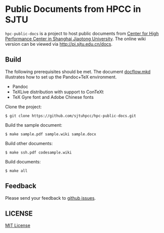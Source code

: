 Public Documents from HPCC in SJTU
======

```hpc-public-docs``` is a project to host public documents from [Center for High Performance Center in Shanghai Jiaotong University](http://hpc.sjtu.edu.cn/). The online wiki version can be viewed via <http://pi.sjtu.edu.cn/docs>.

Build
------

The following prerequisites should be met. The document [docflow.mkd](mkd/docflow.mkd) illustrates how to set up the Pandoc+TeX environment.

* Pandoc
* TeXLive distribution with support to ConTeXt
* TeX Gyre font and Adobe Chinese fonts 

Clone the project:

	$ git clone https://github.com/sjtuhpcc/hpc-public-docs.git

Build the sample document:

	$ make sample.pdf sample.wiki sample.docx 

Build other documents:

	$ make ssh.pdf codesample.wiki

Build documents:

	$ make all

Feedback
------

Please send your feedback to [github issues](https://github.com/sjtuhpcc/hpc-public-docs/issues).

LICENSE
------
[MIT License](LICENSE)

